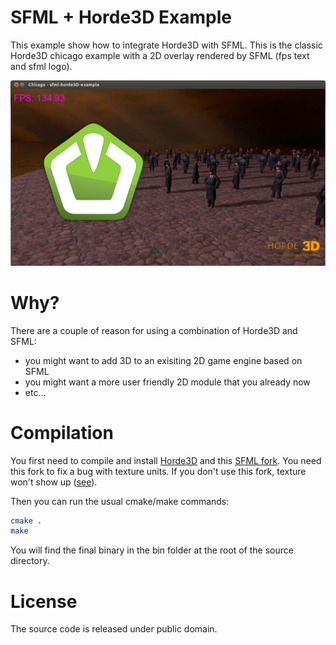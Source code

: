 SFML + Horde3D Example
===============================

This example show how to integrate Horde3D with SFML. This is the classic 
Horde3D chicago example with a 2D overlay rendered by SFML (fps text and 
sfml logo).

[![Screenshot](screenshots/Working.png)](screenshots/Working.png)

Why?
====================================

There are a couple of reason for using a combination of Horde3D and SFML:
  - you might want to add 3D to an exisiting 2D game engine based on SFML
  - you might want a more user friendly 2D module that you already now
  - etc...

Compilation
=================

You first need to compile and install [Horde3D](http://horde3d.org/) and this [SFML fork](https://github.com/ColinDuquesnoy/SFML). You need this fork to fix a bug with texture 
units. If you don't use this fork, texture won't show up ([see](screenshots/NotWorking.png)).


Then you can run the usual cmake/make commands:

```bash
cmake .
make
```

You will find the final binary in the bin folder at the root of the source 
directory.

License
==========

The source code is released under public domain.

